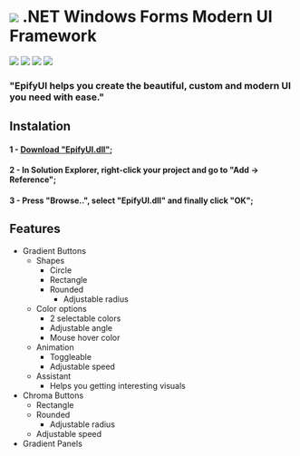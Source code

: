 ![](https://i.imgur.com/404w4d9.png)
.NET Windows Forms Modern UI Framework
=============
![](https://img.shields.io/badge/Pre-Release-v1.0.0-blueviolet)
![](https://img.shields.io/badge/Modern-UI-blueviolet)
![](https://img.shields.io/github/issues/t4zzlerdeveloper/EpifyUI?color=blueviolet)
![](https://img.shields.io/github/license/t4zzlerdeveloper/EpifyUI?color=blueviolet)


### "EpifyUI helps you create the beautiful, custom and modern UI you need with ease."

## Instalation
#### 1 - [Download "EpifyUI.dll"](https://github.com/t4zzlerdeveloper/EpifyUI/releases/download/pr-v1.0.0.0/EpifyUI-pre-release-v1.0.0.0.dll "Download EpifyUI.dll");
#### 2 - In Solution Explorer, right-click your project and go to "Add -> Reference";
#### 3 - Press "Browse..", select "EpifyUI.dll" and finally click "OK";

## Features
- Gradient Buttons
    + Shapes
      + Circle
      + Rectangle
      + Rounded
        + Adjustable radius
    + Color options
      + 2 selectable colors
      + Adjustable angle
      + Mouse hover color
    + Animation
      + Toggleable
      + Adjustable speed
    + Assistant
      + Helps you getting interesting visuals
- Chroma Buttons
    + Rectangle
    + Rounded
      + Adjustable radius
    + Adjustable speed
- Gradient Panels
